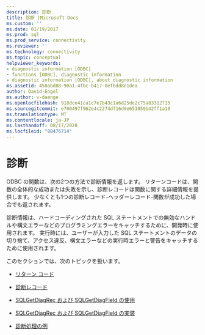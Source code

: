 ```yaml
---
description: 診断
title: 診断 |Microsoft Docs
ms.custom: ''
ms.date: 01/19/2017
ms.prod: sql
ms.prod_service: connectivity
ms.reviewer: ''
ms.technology: connectivity
ms.topic: conceptual
helpviewer_keywords:
- diagnostic information [ODBC]
- functions [ODBC], diagnostic information
- diagnostic information [ODBC], about diagnostic information
ms.assetid: 450abd88-90a1-4fbc-b417-8efbdd8e1dea
author: David-Engel
ms.author: v-daenge
ms.openlocfilehash: 918dce41ca1c7e7b43c1a6d25de2c75a83312715
ms.sourcegitcommit: e700497f962e4c2274df16d9e651059b42ff1a10
ms.translationtype: MT
ms.contentlocale: ja-JP
ms.lasthandoff: 08/17/2020
ms.locfileid: "88476714"
---
```

# <a name="diagnostics"></a>診断
ODBC の関数は、次の2つの方法で診断情報を返します。 リターンコードは、関数の全体的な成功または失敗を示し、診断レコードは関数に関する詳細情報を提供します。 少なくとも1つの診断レコード-ヘッダーレコード-関数が成功した場合でも返されます。  
  
 診断情報は、ハードコーディングされた SQL ステートメントでの無効なハンドルや構文エラーなどのプログラミングエラーをキャッチするために、開発時に使用されます。 実行時には、ユーザーが入力した SQL ステートメントのデータの切り捨て、アクセス違反、構文エラーなどの実行時エラーと警告をキャッチするために使用されます。  
  
 このセクションでは、次のトピックを扱います。  
  
-   [リターン コード](../../../odbc/reference/develop-app/return-codes-odbc.md)  
  
-   [診断レコード](../../../odbc/reference/develop-app/diagnostic-records.md)  
  
-   [SQLGetDiagRec および SQLGetDiagField の使用](../../../odbc/reference/develop-app/using-sqlgetdiagrec-and-sqlgetdiagfield.md)  
  
-   [SQLGetDiagRec および SQLGetDiagField の実装](../../../odbc/reference/develop-app/implementing-sqlgetdiagrec-and-sqlgetdiagfield.md)  
  
-   [診断処理の例](../../../odbc/reference/develop-app/diagnostic-handling-examples.md)
